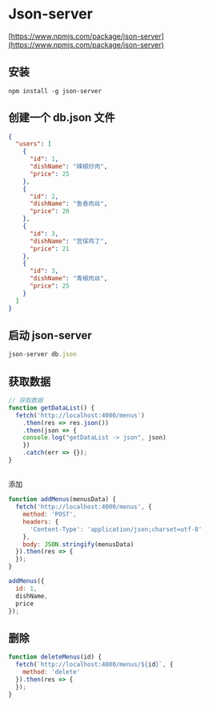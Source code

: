 # Json-server

[https://www.npmjs.com/package/json-server](https://www.npmjs.com/package/json-server)

## 安装

```node
npm install -g json-server
```

## 创建一个 db.json 文件

```json
{
  "users": [
    {
      "id": 1,
      "dishName": "辣椒炒肉",
      "price": 25
    },
    {
      "id": 2,
      "dishName": "鱼香肉丝",
      "price": 20
    },
    {
      "id": 3,
      "dishName": "宫保鸡丁",
      "price": 21
    },
    {
      "id": 3,
      "dishName": "青椒肉丝",
      "price": 25
    }
  ]
}
```

## 启动 json-server

```JavaScript
json-server db.json
```

## 获取数据

```JavaScript
// 获取数据
function getDataList() {
  fetch('http://localhost:4000/menus')
    .then(res => res.json())
    .then(json => {
    console.log("getDataList -> json", json)
    })
    .catch(err => {});
}
```

##

添加

```JavaScript
function addMenus(menusData) {
  fetch('http://localhost:4000/menus', {
    method: 'POST',
    headers: {
      'Content-Type': 'application/json;charset=utf-8'
    },
    body: JSON.stringify(menusData)
  }).then(res => {
  });
}

addMenus({
  id: 1,
  dishName,
  price
});
```

## 删除

```JavaScript
function deleteMenus(id) {
  fetch(`http://localhost:4000/menus/${id}`, {
    method: 'delete'
  }).then(res => {
  });
}
```
